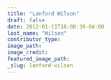 ```yaml
---
title: "Lanford Wilson"
draft: false
date: 2012-01-11T18:00:39-04:00
last_name: "Wilson"
contributor_type:
image_path:
image_credit:
featured_image_path:
_slug: lanford-wilson
---
```

